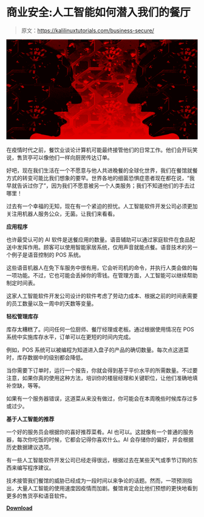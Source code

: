 # 商业安全:人工智能如何潜入我们的餐厅

> 原文：<https://kalilinuxtutorials.com/business-secure/>

[![Business Secure: How AI is Sneaking into our Restaurants](img/1b1de8f793cfa470ca606f7a72869c01.png "Business Secure: How AI is Sneaking into our Restaurants")](https://1.bp.blogspot.com/-eUcOtprdRlI/XwzjIE7IKTI/AAAAAAAAG3U/TnMaVbVVFE0-tJ5UwQ8GjPpBVuht6oMFQCLcBGAsYHQ/s1600/Business%25281%2529.png)

在疫情时代之前，餐饮业谈论计算机可能最终接管他们的日常工作。他们会开玩笑说，售货亭可以像他们一样向厨房传达订单。

好吧，现在我们生活在一个不愿意与他人共进晚餐的全球化世界，我们在餐馆就餐方式的转变可能比我们想象的要早。世界各地的细菌恐惧症患者现在都在说，“我早就告诉过你了”，因为我们不愿意被另一个人类服务；我们不知道他们的手去过哪里！

过去有一个幸福的无知，现在有一个紧迫的担忧。人工智能软件开发公司必须更加关注用机器人服务公众，无菌。让我们来看看。

**应用程序**

也许最受认可的 AI 软件是送餐应用的数量。语音辅助可以通过家庭软件在食品配送中发挥作用。顾客可以使用智能家居系统，仅用声音就能点餐。语音技术的另一个例子是语音控制的 POS 系统。

这些语音机器人在免下车服务中很有用，它会听司机的命令，并执行人类会做的每一项功能。不过，它也可能会丢掉你的零钱。在管理方面，人工智能可以继续帮助制定时间表。

这家人工智能软件开发公司设计的软件考虑了劳动力成本、根据之前的时间表需要的员工数量以及一周中的天数等变量。

**轻松管理库存**

库存太糟糕了。问问任何一位厨师、餐厅经理或老板。通过根据使用情况在 POS 系统中实施库存水平，订单可以在更短的时间内完成。

例如，POS 系统可以被编程为知道进入盘子的产品的确切数量。每次点这道菜时，库存数据中的级别都会降低。

当你需要下订单时，运行一个报告，你就会得到基于平价水平的所需数量。不过要注意，如果你真的使用这种方法，培训你的楼层经理和关键职位，让他们准确地填补空缺，等等。

如果有一个服务器错误，这道菜从来没有做过，你可能会在本周晚些时候库存过多或过少。

**基于人工智能的推荐**

一个好的服务员会根据你的喜好推荐菜肴。AI 也可以。这就像有一个普通的服务器，每次你吃饭的时候，它都会记得你喜欢什么。AI 会存储你的偏好，并会根据历史数据建议选项。

有一些人工智能软件开发公司已经走得很远，根据过去在某些天气或季节订购的东西来编写程序建议。

技术接管我们餐馆的威胁已经成为一段时间以来争论的话题。然而，一项预测指出，大量人工智能的使用速度因疫情而加剧。餐馆肯定会比他们预想的更快地看到更多的售货亭和语音软件。

[**Download**](https://www.apriorit.com/specialties/ai-machine-learning)
